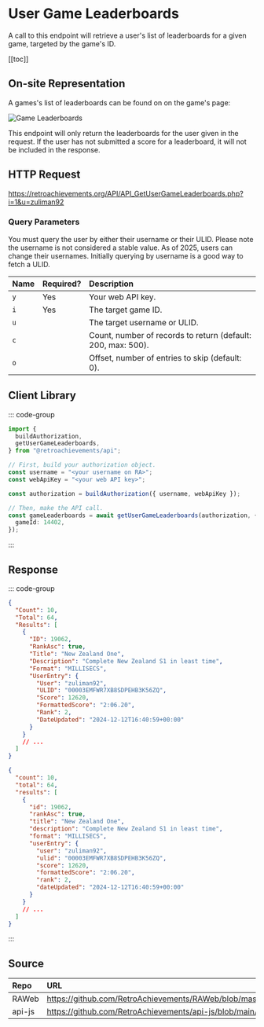<script setup>
import SampleRequest from '../components/SampleRequest.vue';
</script>

# User Game Leaderboards

A call to this endpoint will retrieve a user's list of leaderboards for a given game, targeted by the game's ID.

[[toc]]

## On-site Representation

A games's list of leaderboards can be found on on the game's page:

![Game Leaderboards](/game-leaderboards.png)

This endpoint will only return the leaderboards for the user given in the request. If the user has not submitted a score for a leaderboard, it will not be included in the response.

## HTTP Request

<SampleRequest httpVerb="GET">https://retroachievements.org/API/API_GetUserGameLeaderboards.php?i=1&u=zuliman92</SampleRequest>

### Query Parameters

You must query the user by either their username or their ULID. Please note the username is not considered a stable value. As of 2025, users can change their usernames. Initially querying by username is a good way to fetch a ULID.

| Name | Required? | Description                                                  |
| :--- | :-------- | :----------------------------------------------------------- |
| `y`  | Yes       | Your web API key.                                            |
| `i`  | Yes       | The target game ID.                                          |
| `u`  |           | The target username or ULID.                                 |
| `c`  |           | Count, number of records to return (default: 200, max: 500). |
| `o`  |           | Offset, number of entries to skip (default: 0).              |

## Client Library

::: code-group

```ts [NodeJS]
import {
  buildAuthorization,
  getUserGameLeaderboards,
} from "@retroachievements/api";

// First, build your authorization object.
const username = "<your username on RA>";
const webApiKey = "<your web API key>";

const authorization = buildAuthorization({ username, webApiKey });

// Then, make the API call.
const gameLeaderboards = await getUserGameLeaderboards(authorization, {
  gameId: 14402,
});
```

:::

## Response

::: code-group

```json [HTTP Response]
{
  "Count": 10,
  "Total": 64,
  "Results": [
    {
      "ID": 19062,
      "RankAsc": true,
      "Title": "New Zealand One",
      "Description": "Complete New Zealand S1 in least time",
      "Format": "MILLISECS",
      "UserEntry": {
        "User": "zuliman92",
        "ULID": "00003EMFWR7XB8SDPEHB3K56ZQ",
        "Score": 12620,
        "FormattedScore": "2:06.20",
        "Rank": 2,
        "DateUpdated": "2024-12-12T16:40:59+00:00"
      }
    }
    // ...
  ]
}
```

```json [NodeJS]
{
  "count": 10,
  "total": 64,
  "results": [
    {
      "id": 19062,
      "rankAsc": true,
      "title": "New Zealand One",
      "description": "Complete New Zealand S1 in least time",
      "format": "MILLISECS",
      "userEntry": {
        "user": "zuliman92",
        "ulid": "00003EMFWR7XB8SDPEHB3K56ZQ",
        "score": 12620,
        "formattedScore": "2:06.20",
        "rank": 2,
        "dateUpdated": "2024-12-12T16:40:59+00:00"
      }
    }
    // ...
  ]
}
```

:::

## Source

| Repo   | URL                                                                                               |
| :----- | :------------------------------------------------------------------------------------------------ |
| RAWeb  | https://github.com/RetroAchievements/RAWeb/blob/master/public/API/API_GetUserGameLeaderboards.php |
| api-js | https://github.com/RetroAchievements/api-js/blob/main/src/leaderboard/getUserGameLeaderboards.ts  |
